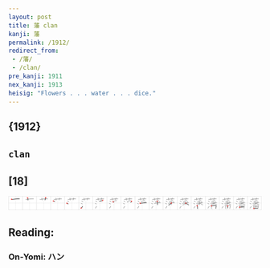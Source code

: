 ```yaml
---
layout: post
title: 藩 clan
kanji: 藩
permalink: /1912/
redirect_from:
 - /藩/
 - /clan/
pre_kanji: 1911
nex_kanji: 1913
heisig: "Flowers . . . water . . . dice."
---
```


## {1912}

## `clan`

## [18]

<div class="stroke"><img src="../images/E897A9.png" /></div>

## Reading:

### On-Yomi: ハン
